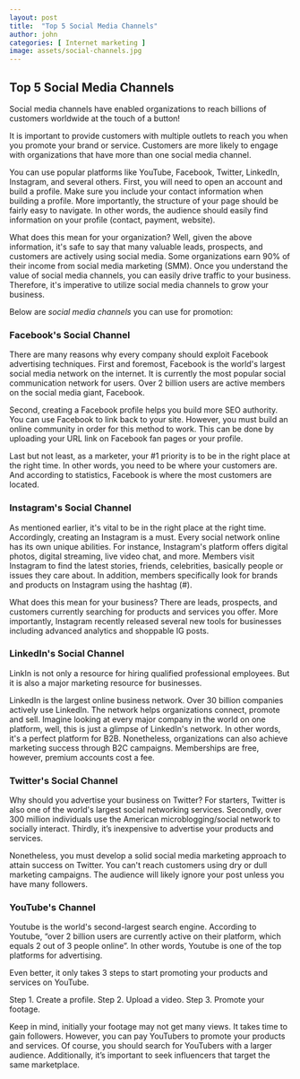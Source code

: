 ```yaml
---
layout: post
title:  "Top 5 Social Media Channels"
author: john
categories: [ Internet marketing ]
image: assets/social-channels.jpg
---
```


## Top 5 Social Media Channels

Social media channels have enabled organizations to reach billions of customers worldwide at the touch of a button!

It is important to provide customers with multiple outlets to reach you when you promote your brand or service. Customers are more likely to engage with organizations that have more than one social media channel.

You can use popular platforms like YouTube, Facebook, Twitter, LinkedIn, Instagram, and several others. First, you will need to open an account and build a profile. Make sure you include your contact information when building a profile. More importantly, the structure of your page should be fairly easy to navigate. In other words, the audience should easily find information on your profile (contact, payment, website).

What does this mean for your organization? Well, given the above information, it's safe to say that many valuable leads, prospects, and customers are actively using social media. Some organizations earn 90% of their income from social media marketing (SMM). Once you understand the value of social media channels, you can easily drive traffic to your business. Therefore, it's imperative to utilize social media channels to grow your business.

Below are _social media channels_ you can use for promotion:

### Facebook's Social Channel

There are many reasons why every company should exploit Facebook advertising techniques. First and foremost, Facebook is the world's largest social media network on the internet. It is currently the most popular social communication network for users. Over 2 billion users are active members on the social media giant, Facebook.

Second, creating a Facebook profile helps you build more SEO authority. You can use Facebook to link back to your site. However, you must build an online community in order for this method to work. This can be done by uploading your URL link on Facebook fan pages or your profile.

Last but not least, as a marketer, your #1 priority is to be in the right place at the right time. In other words, you need to be where your customers are. And according to statistics, Facebook is where the most customers are located.

### Instagram's Social Channel

As mentioned earlier, it's vital to be in the right place at the right time. Accordingly, creating an Instagram is a must. Every social network online has its own unique abilities. For instance, Instagram's platform offers digital photos, digital streaming, live video chat, and more. Members visit Instagram to find the latest stories, friends, celebrities, basically people or issues they care about. In addition, members specifically look for brands and products on Instagram using the hashtag (#).

What does this mean for your business? There are leads, prospects, and customers currently searching for products and services you offer. More importantly, Instagram recently released several new tools for businesses including advanced analytics and shoppable IG posts.

### LinkedIn's Social Channel

LinkIn is not only a resource for hiring qualified professional employees. But it is also a major marketing resource for businesses.

LinkedIn is the largest online business network. Over 30 billion companies actively use LinkedIn. The network helps organizations connect, promote and sell. Imagine looking at every major company in the world on one platform, well, this is just a glimpse of LinkedIn's network. In other words, it's a perfect platform for B2B. Nonetheless, organizations can also achieve marketing success through B2C campaigns. Memberships are free, however, premium accounts cost a fee.

### Twitter's Social Channel

Why should you advertise your business on Twitter? For starters, Twitter is also one of the world's largest social networking services. Secondly, over 300 million individuals use the American microblogging/social network to socially interact. Thirdly, it’s inexpensive to advertise your products and services.

Nonetheless, you must develop a solid social media marketing approach to attain success on Twitter. You can't reach customers using dry or dull marketing campaigns. The audience will likely ignore your post unless you have many followers.

### YouTube's Channel

Youtube is the world's second-largest search engine. According to Youtube, “over 2 billion users are currently active on their platform, which equals 2 out of 3 people online”. In other words, Youtube is one of the top platforms for advertising.

Even better, it only takes 3 steps to start promoting your products and services on YouTube.

Step 1. Create a profile. Step 2. Upload a video. Step 3. Promote your footage.

Keep in mind, initially your footage may not get many views. It takes time to gain followers. However, you can pay YouTubers to promote your products and services. Of course, you should search for YouTubers with a larger audience. Additionally, it’s important to seek influencers that target the same marketplace.
